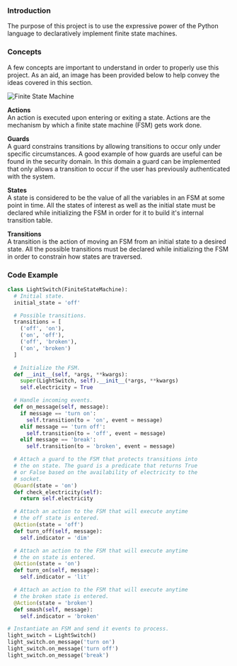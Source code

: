 ### Introduction
The purpose of this project is to use the expressive power of the Python language to declaratively implement finite state machines.

### Concepts
A few concepts are important to understand in order to properly use this project. As an aid, an image has been provided below to help convey the ideas covered in this section.

![Finite State Machine](https://raw.github.com/thomasquintana/declarative-fsm/master/declarative-fsm.png "Finite State Machine")

**Actions**  
An action is executed upon entering or exiting a state. Actions are the mechanism by which a finite state machine (FSM) gets work done.  
  
**Guards**  
A guard constrains transitions by allowing transitions to occur only under specific circumstances. A good example of how guards are useful can be found in the security domain. In this domain a guard can be implemented that only allows a transition to occur if the user has previously authenticated with the system.
  
**States**  
A state is considered to be the value of all the variables in an FSM at some point in time. All the states of interest as well as the initial state must be declared while initializing the FSM in order for it to build it's internal transition table.  
  
**Transitions**  
A transition is the action of moving an FSM from an initial state to a desired state. All the possible transitions must be declared while initializing the FSM in order to constrain how states are traversed.

### Code Example
```python
class LightSwitch(FiniteStateMachine):
  # Initial state.
  initial_state = 'off'

  # Possible transitions.
  transitions = [
    ('off', 'on'),
    ('on', 'off'),
    ('off', 'broken'),
    ('on', 'broken')
  ]

  # Initialize the FSM.
  def __init__(self, *args, **kwargs):
    super(LightSwitch, self).__init__(*args, **kwargs)
    self.electricity = True

  # Handle incoming events.
  def on_message(self, message):
    if message == 'turn on':
      self.transition(to = 'on', event = message)
    elif message == 'turn off':
      self.transition(to = 'off', event = message)
    elif message == 'break':
      self.transition(to = 'broken', event = message)

  # Attach a guard to the FSM that protects transitions into
  # the on state. The guard is a predicate that returns True
  # or False based on the availability of electricity to the
  # socket.
  @Guard(state = 'on')
  def check_electricity(self):
    return self.electricity

  # Attach an action to the FSM that will execute anytime
  # the off state is entered.
  @Action(state = 'off')
  def turn_off(self, message):
    self.indicator = 'dim'

  # Attach an action to the FSM that will execute anytime
  # the on state is entered.
  @Action(state = 'on')
  def turn_on(self, message):
    self.indicator = 'lit'

  # Attach an action to the FSM that will execute anytime
  # the broken state is entered.
  @Action(state = 'broken')
  def smash(self, message):
    self.indicator = 'broken'

# Instantiate an FSM and send it events to process.
light_switch = LightSwitch()
light_switch.on_message('turn on')
light_switch.on_message('turn off')
light_switch.on_message('break')
```

